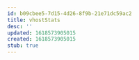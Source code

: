 ```yaml
---
id: b09cbee5-7d15-4d26-8f9b-21e71dc59ac2
title: vhostStats
desc: ''
updated: 1618573905015
created: 1618573905015
stub: true
---
```


